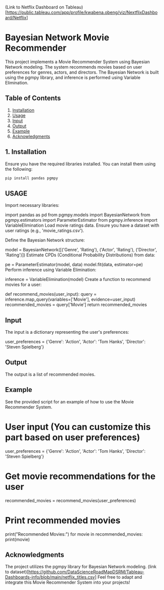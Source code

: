 (Link to Netflix Dashboard on Tableau)[https://public.tableau.com/app/profile/kwabena.obeng/viz/NextflixDashboard/Netflix]


# Bayesian Network Movie Recommender 

This project implements a Movie Recommender System using Bayesian Network modeling. The system recommends movies based on user preferences for genres, actors, and directors. The Bayesian Network is built using the pgmpy library, and inference is performed using Variable Elimination.

## Table of Contents

1. [Installation](#installation)
2. [Usage](#usage)
3. [Input](#input)
4. [Output](#output)
5. [Example](#example)
6. [Acknowledgments](#acknowledgments)

## 1. Installation

Ensure you have the required libraries installed. You can install them using the following:

```bash
pip install pandas pgmpy
```
## USAGE
Import necessary libraries:


import pandas as pd
from pgmpy.models import BayesianNetwork
from pgmpy.estimators import ParameterEstimator
from pgmpy.inference import VariableElimination
Load movie ratings data. Ensure you have a dataset with user ratings (e.g., 'movie_ratings.csv').

Define the Bayesian Network structure:

model = BayesianNetwork([('Genre', 'Rating'), ('Actor', 'Rating'), ('Director', 'Rating')])
Estimate CPDs (Conditional Probability Distributions) from data:


pe = ParameterEstimator(model, data)
model.fit(data, estimator=pe)
Perform inference using Variable Elimination:



inference = VariableElimination(model)
Create a function to recommend movies for a user:


def recommend_movies(user_input):
    query = inference.map_query(variables=['Movie'], evidence=user_input)
    recommended_movies = query['Movie']
    return recommended_movies


## Input
The input is a dictionary representing the user's preferences:


user_preferences = {'Genre': 'Action', 'Actor': 'Tom Hanks', 'Director': 'Steven Spielberg'}
## Output
The output is a list of recommended movies.

## Example
See the provided script for an example of how to use the Movie Recommender System.




# User input (You can customize this part based on user preferences)
user_preferences = {'Genre': 'Action', 'Actor': 'Tom Hanks', 'Director': 'Steven Spielberg'}

# Get movie recommendations for the user
recommended_movies = recommend_movies(user_preferences)

# Print recommended movies
print("Recommended Movies:")
for movie in recommended_movies:
    print(movie)

    
## Acknowledgments
The project utilizes the pgmpy library for Bayesian Network modeling.
(link to dataset)[https://github.com/DataScienceRoadMapDSRM/Tableau-Dashboards-info/blob/main/netflix_titles.csv]
Feel free to adapt and integrate this Movie Recommender System into your projects!
